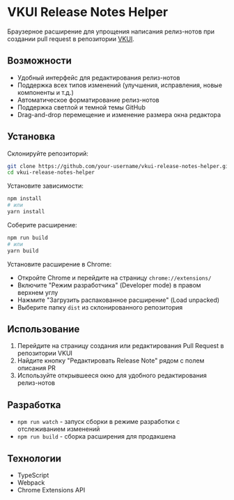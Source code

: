 # VKUI Release Notes Helper

Браузерное расширение для упрощения написания релиз-нотов при создании pull request в репозитории [VKUI](https://github.com/VKCOM/VKUI).

## Возможности

- Удобный интерфейс для редактирования релиз-нотов
- Поддержка всех типов изменений (улучшения, исправления, новые компоненты и т.д.)
- Автоматическое форматирование релиз-нотов
- Поддержка светлой и темной темы GitHub
- Drag-and-drop перемещение и изменение размера окна редактора

## Установка

Склонируйте репозиторий:
```bash
git clone https://github.com/your-username/vkui-release-notes-helper.git
cd vkui-release-notes-helper
```

Установите зависимости:

```bash
npm install
# или
yarn install
```

Соберите расширение:

```bash
npm run build
# или
yarn build
```

Установите расширение в Chrome:

- Откройте Chrome и перейдите на страницу `chrome://extensions/`
- Включите "Режим разработчика" (Developer mode) в правом верхнем углу
- Нажмите "Загрузить распакованное расширение" (Load unpacked)
- Выберите папку `dist` из склонированного репозитория

## Использование

1. Перейдите на страницу создания или редактирования Pull Request в репозитории VKUI
2. Найдите кнопку "Редактировать Release Note" рядом с полем описания PR
3. Используйте открывшееся окно для удобного редактирования релиз-нотов

## Разработка

- `npm run watch` - запуск сборки в режиме разработки с отслеживанием изменений
- `npm run build` - сборка расширения для продакшена

## Технологии

- TypeScript
- Webpack
- Chrome Extensions API
